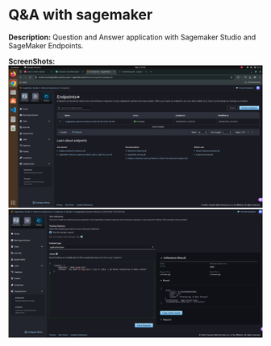 # Q&A with sagemaker

**Description:**
Question and Answer application with Sagemaker Studio and SageMaker Endpoints.

**ScreenShots:**
![](images/1.png)
![](images/2.png)
